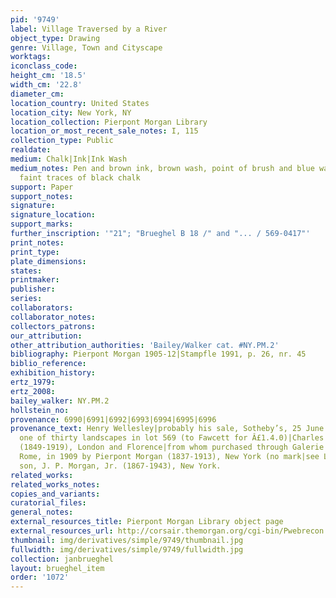```yaml
---
pid: '9749'
label: Village Traversed by a River
object_type: Drawing
genre: Village, Town and Cityscape
worktags:
iconclass_code:
height_cm: '18.5'
width_cm: '22.8'
diameter_cm:
location_country: United States
location_city: New York, NY
location_collection: Pierpont Morgan Library
location_or_most_recent_sale_notes: I, 115
collection_type: Public
realdate:
medium: Chalk|Ink|Ink Wash
medium_notes: Pen and brown ink, brown wash, point of brush and blue wash, over very
  faint traces of black chalk
support: Paper
support_notes:
signature:
signature_location:
support_marks:
further_inscription: '"21"; "Brueghel B 18 /" and "... / 569-0417"'
print_notes:
print_type:
plate_dimensions:
states:
printmaker:
publisher:
series:
collaborators:
collaborator_notes:
collectors_patrons:
our_attribution:
other_attribution_authorities: 'Bailey/Walker cat. #NY.PM.2'
bibliography: Pierpont Morgan 1905-12|Stampfle 1991, p. 26, nr. 45
biblio_reference:
exhibition_history:
ertz_1979:
ertz_2008:
bailey_walker: NY.PM.2
hollstein_no:
provenance: 6990|6991|6992|6993|6994|6995|6996
provenance_text: Henry Wellesley|probably his sale, Sotheby’s, 25 June - 10 July 1866,
  one of thirty landscapes in lot 569 (to Fawcett for Â£1.4.0)|Charles Fairfax Murray
  (1849-1919), London and Florence|from whom purchased through Galerie Alexandre Imbert,
  Rome, in 1909 by Pierpont Morgan (1837-1913), New York (no mark|see Lugt 1509)|his
  son, J. P. Morgan, Jr. (1867-1943), New York.
related_works:
related_works_notes:
copies_and_variants:
curatorial_files:
general_notes:
external_resources_title: Pierpont Morgan Library object page
external_resources_url: http://corsair.themorgan.org/cgi-bin/Pwebrecon.cgi
thumbnail: img/derivatives/simple/9749/thumbnail.jpg
fullwidth: img/derivatives/simple/9749/fullwidth.jpg
collection: janbrueghel
layout: brueghel_item
order: '1072'
---
```


